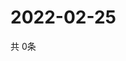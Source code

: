# 2022-02-25
  共 0条

  <!-- BEGIN -->
  <!-- 最后更新时间Fri Feb 25 2022 17:07:16 GMT+0000 (Coordinated Universal Time) -->
  
  <!-- END -->
  
  
